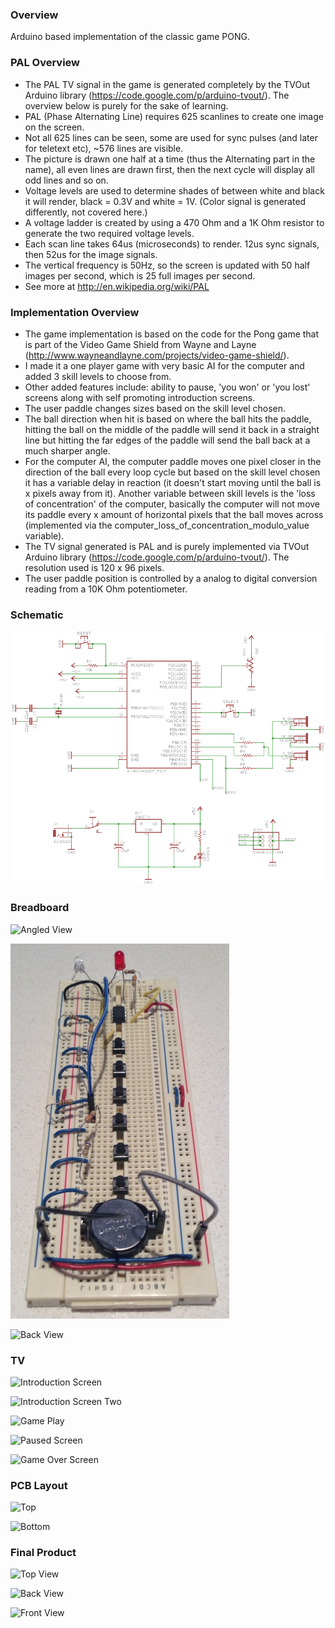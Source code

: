### Overview 
Arduino based implementation of the classic game PONG.

### PAL Overview
- The PAL TV signal in the game is generated completely by the TVOut Arduino library (https://code.google.com/p/arduino-tvout/). The overview below is purely for the sake of learning.
- PAL (Phase Alternating Line) requires 625 scanlines to create one image on the screen.
- Not all 625 lines can be seen, some are used for sync pulses (and later for teletext etc), ~576 lines are visible.
- The picture is drawn one half at a time (thus the Alternating part in the name), all even lines are drawn first, then the next cycle will display all odd lines and so on. 
- Voltage levels are used to determine shades of between white and black it will render, black = 0.3V and white = 1V. (Color signal is generated differently, not covered here.)
- A voltage ladder is created by using a 470 Ohm and a 1K Ohm resistor to generate the two required voltage levels.
- Each scan line takes 64us (microseconds) to render. 12us sync signals, then 52us for the image signals.
- The vertical frequency is 50Hz, so the screen is updated with 50 half images per second, which is 25 full images per second. 
- See more at http://en.wikipedia.org/wiki/PAL

### Implementation Overview
- The game implementation is based on the code for the Pong game that is part of the Video Game Shield from Wayne and Layne (http://www.wayneandlayne.com/projects/video-game-shield/).
- I made it a one player game with very basic AI for the computer and added 3 skill levels to choose from.
- Other added features include: ability to pause, 'you won' or 'you lost' screens along with self promoting introduction screens.
- The user paddle changes sizes based on the skill level chosen.
- The ball direction when hit is based on where the ball hits the paddle, hitting the ball on the middle of the paddle will send it back in a straight line but hitting the far edges of the paddle will send the ball back at a much sharper angle.
- For the computer AI, the computer paddle moves one pixel closer in the direction of the ball every loop cycle but based on the skill level chosen it has a variable delay in reaction (it doesn't start moving until the ball is x pixels away from it). Another variable between skill levels is the 'loss of concentration' of the computer, basically the computer will not move its paddle every x amount of horizontal pixels that the ball moves across (implemented via the computer_loss_of_concentration_modulo_value variable).
- The TV signal generated is PAL and is purely implemented via TVOut Arduino library (https://code.google.com/p/arduino-tvout/). The resolution used is 120 x 96 pixels.
- The user paddle position is controlled by a analog to digital conversion reading from a 10K Ohm potentiometer.

### Schematic
![Schematic](https://raw.githubusercontent.com/darkosancanin/avr_pong/master/images/schematic.png)

### Breadboard
![Angled View](https://raw.githubusercontent.com/darkosancanin/avr_apple_remote/master/images/breadboard_angle.png)

![Top View](https://raw.githubusercontent.com/darkosancanin/avr_apple_remote/master/images/breadboard_top.png)

![Back View](https://raw.githubusercontent.com/darkosancanin/avr_apple_remote/master/images/breadboard_back.png)

### TV
![Introduction Screen](https://raw.githubusercontent.com/darkosancanin/avr_apple_remote/master/images/tv_1.png)

![Introduction Screen Two](https://raw.githubusercontent.com/darkosancanin/avr_apple_remote/master/images/tv_2.png)

![Game Play](https://raw.githubusercontent.com/darkosancanin/avr_apple_remote/master/images/tv_3.png)

![Paused Screen](https://raw.githubusercontent.com/darkosancanin/avr_apple_remote/master/images/tv_4.png)

![Game Over Screen](https://raw.githubusercontent.com/darkosancanin/avr_apple_remote/master/images/tv_5.png)

### PCB Layout
![Top](https://raw.githubusercontent.com/darkosancanin/avr_apple_remote/master/images/pcb_top.png)

![Bottom](https://raw.githubusercontent.com/darkosancanin/avr_apple_remote/master/images/pcb_bottom.png)

### Final Product
![Top View](https://raw.githubusercontent.com/darkosancanin/avr_apple_remote/master/images/final_top.png)

![Back View](https://raw.githubusercontent.com/darkosancanin/avr_apple_remote/master/images/final_back.png)

![Front View](https://raw.githubusercontent.com/darkosancanin/avr_apple_remote/master/images/final_front.png)
